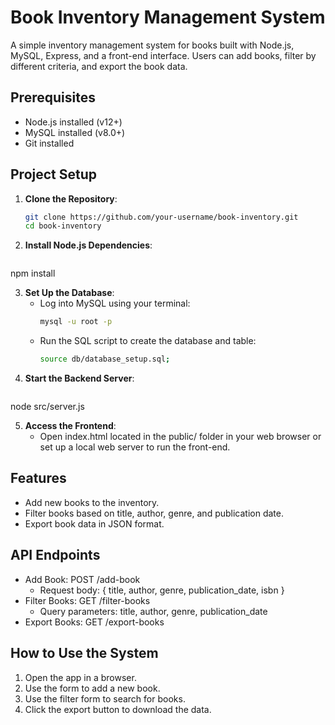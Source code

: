 # Book Inventory Management System

A simple inventory management system for books built with Node.js, MySQL, Express, and a front-end interface. Users can add books, filter by different criteria, and export the book data.

## Prerequisites
- Node.js installed (v12+)
- MySQL installed (v8.0+)
- Git installed

## Project Setup

1. **Clone the Repository**:
   ```bash
   git clone https://github.com/your-username/book-inventory.git
   cd book-inventory

2. **Install Node.js Dependencies**:
   ```bash
  npm install
  
3. **Set Up the Database**:
   - Log into MySQL using your terminal:
        ```bash
        mysql -u root -p
        
   - Run the SQL script to create the database and table:
        ```bash
       source db/database_setup.sql;

4. **Start the Backend Server**:
   ```bash
  node src/server.js

5. **Access the Frontend**:
   - Open index.html located in the public/ folder in your web browser or set up a local web server to run the front-end.

## Features
- Add new books to the inventory.
- Filter books based on title, author, genre, and publication date.
- Export book data in JSON format.
  
## API Endpoints
- Add Book: POST /add-book
  - Request body: { title, author, genre, publication_date, isbn }
- Filter Books: GET /filter-books
  - Query parameters: title, author, genre, publication_date
- Export Books: GET /export-books
  
## How to Use the System
1. Open the app in a browser.
2. Use the form to add a new book.
3. Use the filter form to search for books.
4. Click the export button to download the data.
   




        

     


     
